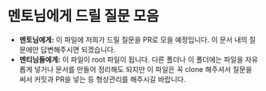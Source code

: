 # 멘토님에게 드릴 질문 모음

- **멘토님에게:** 이 파일에 저희가 드릴 질문을 PR로 모을 예정입니다. 이 문서 내의 질문에만 답변해주시면 되겠습니다.
- **멘티님들에게:** 이 파일이 root 파일이 됩니다. 다른 폴더나 이 폴더에는 파일을 자유롭게 넣거나 문서를 만들어 정리해도 되지만 이 파일은 꼭 clone 해주셔서 질문을 써서 커밋과 PR을 넣는 등 형상관리를 해주시길 바랍니다.
